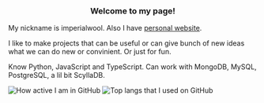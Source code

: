 <h3 align="center">Welcome to my page!</h3>

My nickname is imperialwool. Also I have [personal website](https://iwool.dev/).

I like to make projects that can be useful or can give bunch of new ideas what we can do new or convinient. Or just for fun.

Know Python, JavaScript and TypeScript. Can work with MongoDB, MySQL, PostgreSQL, a lil bit ScyllaDB.

![How active I am in GitHub](https://github-readme-stats.vercel.app/api?username=imperialwool&show_icons=true&theme=dark)
![Top langs that I used on GitHub](https://github-readme-stats.vercel.app/api/top-langs?username=imperialwool&show_icons=true&theme=dark&layout=compact)
